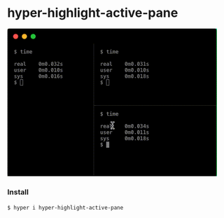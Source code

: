 # hyper-highlight-active-pane

<img src="https://github.com/yebrahim/hyper-highlight-active-pane/blob/master/screenshot.gif?raw=true"/>

### Install

`$ hyper i hyper-highlight-active-pane`
